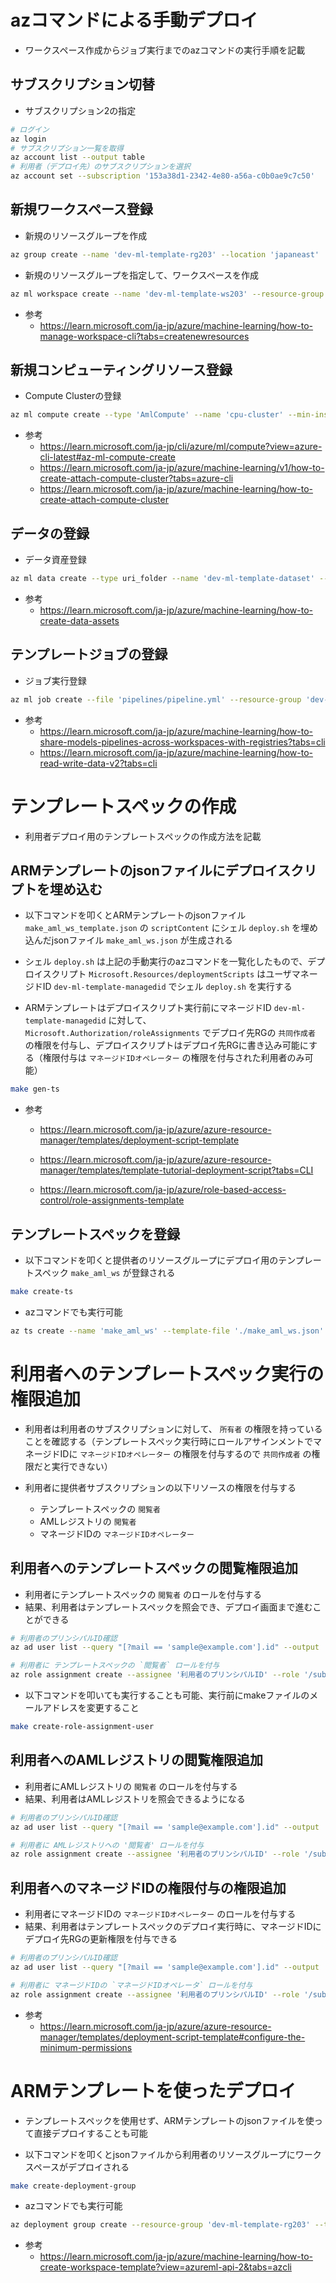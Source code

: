 # azコマンドによる手動デプロイ

- ワークスペース作成からジョブ実行までのazコマンドの実行手順を記載

## サブスクリプション切替
- サブスクリプション2の指定

```sh
# ログイン
az login
# サブスクリプション一覧を取得
az account list --output table
# 利用者（デプロイ先）のサブスクリプションを選択
az account set --subscription '153a38d1-2342-4e80-a56a-c0b0ae9c7c50'
```

## 新規ワークスペース登録

- 新規のリソースグループを作成
```sh
az group create --name 'dev-ml-template-rg203' --location 'japaneast'
```

- 新規のリソースグループを指定して、ワークスペースを作成
```sh
az ml workspace create --name 'dev-ml-template-ws203' --resource-group 'dev-ml-template-rg203'
```

- 参考
  - https://learn.microsoft.com/ja-jp/azure/machine-learning/how-to-manage-workspace-cli?tabs=createnewresources

## 新規コンピューティングリソース登録

-  Compute Clusterの登録

```sh
az ml compute create --type 'AmlCompute' --name 'cpu-cluster' --min-instances 0 --max-instances 1 --size 'Standard_DS11_v2' --resource-group 'dev-ml-template-rg203' --workspace-name 'dev-ml-template-ws203'
```

- 参考
    - https://learn.microsoft.com/ja-jp/cli/azure/ml/compute?view=azure-cli-latest#az-ml-compute-create
    - https://learn.microsoft.com/ja-jp/azure/machine-learning/v1/how-to-create-attach-compute-cluster?tabs=azure-cli
    - https://learn.microsoft.com/ja-jp/azure/machine-learning/how-to-create-attach-compute-cluster

## データの登録

- データ資産登録
```sh
az ml data create --type uri_folder --name 'dev-ml-template-dataset' --description 'dev-ml-template-dataset' --path './dataset' --resource-group 'dev-ml-template-rg203' --workspace-name 'dev-ml-template-ws203'
```

- 参考
  - https://learn.microsoft.com/ja-jp/azure/machine-learning/how-to-create-data-assets

## テンプレートジョブの登録

- ジョブ実行登録
```sh
az ml job create --file 'pipelines/pipeline.yml' --resource-group 'dev-ml-template-rg203' --workspace-name 'dev-ml-template-ws203'
```

- 参考
    - https://learn.microsoft.com/ja-jp/azure/machine-learning/how-to-share-models-pipelines-across-workspaces-with-registries?tabs=cli
    - https://learn.microsoft.com/ja-jp/azure/machine-learning/how-to-read-write-data-v2?tabs=cli


# テンプレートスペックの作成

- 利用者デプロイ用のテンプレートスペックの作成方法を記載


## ARMテンプレートのjsonファイルにデプロイスクリプトを埋め込む

- 以下コマンドを叩くとARMテンプレートのjsonファイル `make_aml_ws_template.json` の `scriptContent` にシェル `deploy.sh` を埋め込んだjsonファイル `make_aml_ws.json` が生成される

- シェル `deploy.sh` は上記の手動実行のazコマンドを一覧化したもので、デプロイスクリプト `Microsoft.Resources/deploymentScripts` はユーザマネージドID `dev-ml-template-managedid` でシェル `deploy.sh` を実行する

- ARMテンプレートはデプロイスクリプト実行前にマネージドID `dev-ml-template-managedid` に対して、`Microsoft.Authorization/roleAssignments` でデプロイ先RGの `共同作成者` の権限を付与し、デプロイスクリプトはデプロイ先RGに書き込み可能にする（権限付与は `マネージドIDオペレーター` の権限を付与された利用者のみ可能）


```sh
make gen-ts
```

- 参考
  - https://learn.microsoft.com/ja-jp/azure/azure-resource-manager/templates/deployment-script-template

  - https://learn.microsoft.com/ja-jp/azure/azure-resource-manager/templates/template-tutorial-deployment-script?tabs=CLI

  - https://learn.microsoft.com/ja-jp/azure/role-based-access-control/role-assignments-template


## テンプレートスペックを登録
- 以下コマンドを叩くと提供者のリソースグループにデプロイ用のテンプレートスペック `make_aml_ws` が登録される

```sh
make create-ts
```

- azコマンドでも実行可能
```sh
az ts create --name 'make_aml_ws' --template-file './make_aml_ws.json' --version 1 --resource-group 'dev-ml-template-rg103' --subscription 'f9928460-8ada-4f70-983d-a98b5653e039'
```

# 利用者へのテンプレートスペック実行の権限追加
- 利用者は利用者のサブスクリプションに対して、 `所有者` の権限を持っていることを確認する（テンプレートスペック実行時にロールアサインメントでマネージドIDに `マネージドIDオペレーター` の権限を付与するので `共同作成者` の権限だと実行できない）

- 利用者に提供者サブスクリプションの以下リソースの権限を付与する
  - テンプレートスペックの `閲覧者`
  - AMLレジストリの `閲覧者`
  - マネージドIDの `マネージドIDオペレーター`

## 利用者へのテンプレートスペックの閲覧権限追加

- 利用者にテンプレートスペックの `閲覧者` のロールを付与する
- 結果、利用者はテンプレートスペックを照会でき、デプロイ画面まで進むことができる

```sh
# 利用者のプリンシパルID確認
az ad user list --query "[?mail == 'sample@example.com'].id" --output 'tsv'

# 利用者に テンプレートスペックの `閲覧者` ロールを付与
az role assignment create --assignee '利用者のプリンシパルID' --role '/subscriptions/f9928460-8ada-4f70-983d-a98b5653e039/providers/Microsoft.Authorization/roleDefinitions/acdd72a7-3385-48ef-bd42-f606fba81ae7' --scope '/subscriptions/f9928460-8ada-4f70-983d-a98b5653e039/resourceGroups/dev-ml-template-rg103/providers/Microsoft.Resources/templateSpecs/make_aml_ws'
```

- 以下コマンドを叩いても実行することも可能、実行前にmakeファイルのメールアドレスを変更すること

```sh
make create-role-assignment-user
```

## 利用者へのAMLレジストリの閲覧権限追加

- 利用者にAMLレジストリの `閲覧者` のロールを付与する
- 結果、利用者はAMLレジストリを照会できるようになる

```sh
# 利用者のプリンシパルID確認
az ad user list --query "[?mail == 'sample@example.com'].id" --output 'tsv'

# 利用者に AMLレジストリへの '閲覧者' ロールを付与
az role assignment create --assignee '利用者のプリンシパルID' --role '/subscriptions/f9928460-8ada-4f70-983d-a98b5653e039/providers/Microsoft.Authorization/roleDefinitions/acdd72a7-3385-48ef-bd42-f606fba81ae7' --scope '/subscriptions/f9928460-8ada-4f70-983d-a98b5653e039/resourceGroups/dev-ml-template-rg103/providers/Microsoft.MachineLearningServices/registries/dev-ml-template-registry103'
```

## 利用者へのマネージドIDの権限付与の権限追加

- 利用者にマネージドIDの `マネージドIDオペレーター` のロールを付与する
- 結果、利用者はテンプレートスペックのデプロイ実行時に、マネージドIDにデプロイ先RGの更新権限を付与できる


```sh
# 利用者のプリンシパルID確認
az ad user list --query "[?mail == 'sample@example.com'].id" --output 'tsv'

# 利用者に マネージドIDの `マネージドIDオペレータ` ロールを付与
az role assignment create --assignee '利用者のプリンシパルID' --role '/subscriptions/f9928460-8ada-4f70-983d-a98b5653e039/providers/Microsoft.Authorization/roleDefinitions/f1a07417-d97a-45cb-824c-7a7467783830' --scope 'subscriptions/f9928460-8ada-4f70-983d-a98b5653e039/resourcegroups/dev-ml-template-rg103/providers/Microsoft.ManagedIdentity/userAssignedIdentities/dev-ml-template-managedid'
```
- 参考
  - https://learn.microsoft.com/ja-jp/azure/azure-resource-manager/templates/deployment-script-template#configure-the-minimum-permissions


# ARMテンプレートを使ったデプロイ

- テンプレートスペックを使用せず、ARMテンプレートのjsonファイルを使って直接デプロイすることも可能

- 以下コマンドを叩くとjsonファイルから利用者のリソースグループにワークスペースがデプロイされる

```sh
make create-deployment-group
```

- azコマンドでも実行可能
```sh
az deployment group create --resource-group 'dev-ml-template-rg203' --template-file './make_aml_ws.json' --subscription '153a38d1-2342-4e80-a56a-c0b0ae9c7c50'
```

- 参考
  - https://learn.microsoft.com/ja-jp/azure/machine-learning/how-to-create-workspace-template?view=azureml-api-2&tabs=azcli
